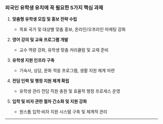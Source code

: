 ### 외국인 유학생 유치에 꼭 필요한 5가지 핵심 과제

1. **맞춤형 유학생 모집 및 홍보 전략 수립**

   * 목표 국가 및 대상별 맞춤 홍보, 온라인/오프라인 마케팅 강화

2. **영어 강의 및 교육 프로그램 개발**

   * 교수 역량 강화, 유학생 맞춤 커리큘럼 및 교재 준비

3. **유학생 지원 인프라 구축**

   * 기숙사, 상담, 문화 적응 프로그램, 생활 지원 체계 마련

4. **전담 인력 및 행정 지원 체계 확립**

   * 유학생 관리 전담 직원 충원 및 효율적 행정 프로세스 운영

5. **입학 및 비자 관련 절차 간소화 및 지원 강화**

   * 원스톱 입학·비자 지원 시스템 구축 및 체계적 관리

---
